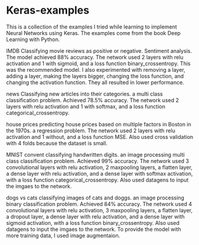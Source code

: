 # Keras-examples

This is a collection of the examples I tried while learning to implement Neural Networks using Keras. The examples come from the book Deep Learning with Python.

IMDB
Classifying movie reviews as positive or negative. Sentiment analysis. The model achieved 88% accuracy.
The network used 2 layers with relu activation and 1 with sigmoid, and a loss function binary_crossentropy.
This was the recommended model. I also experimented with removing a layer, adding a layer, making the layers bigger, changing the loss function, and changing the activation function. They all resulted in lower performance.

news
Classifying new articles into their categories. a multi class classification problem. Achieved 78.5% accuracy.
The network used 2 layers with relu activation and 1 with softmax, and a loss function categorical_crossentropy.

house prices
predicting house prices based on multiple factors in Boston in the 1970s. a regression problem.
The network used 2 layers with relu activation and 1 without, and a loss function MSE. Also used cross validation with 4 folds because the dataset is small.

MNIST convent
classifying handwritten digits. an image processing multi class classification problem. Achieved 99% accuracy.
The network used 3 convolutional layers with relu activation, 2 maxpooling layers, a flatten layer, a dense layer with relu activation, and a dense layer with softmax activation, with a loss function categorical_crossentropy. Also used datagens to input the imgaes to the network.

dogs vs cats
classifying images of cats and doggs. an image processing binary classification problem. Achieved 84% accuracy.
The network used 4 convolutional layers with relu activation, 3 maxpooling layers, a flatten layer, a dropout layer, a dense layer with relu activation, and a dense layer with sigmoid activation, with a loss function binary_crossentropy. Also used datagens to input the imgaes to the network.
To provide the model with more training data, I used image augmentaion.
